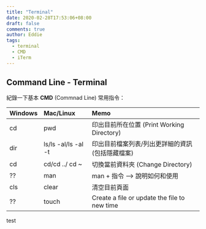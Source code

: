 ```yaml
---
title: "Terminal"
date: 2020-02-28T17:53:06+08:00
draft: false
comments: true
author: Eddie
tags:
  - terminal
  - CMD
  - iTerm
---
```


##  Command Line - Terminal 

紀錄一下基本 **CMD** (Commnad Line) 常用指令：

|Windows | Mac/Linux                   | Memo
|:------ | :-------------------------- |:-----------
|cd      | pwd                         | 印出目前所在位置 (Print Working Directory)
|dir     | ls/ls -al/ls -al -t         | 印出目前檔案列表/列出更詳細的資訊(包括隱藏檔案)
|cd      | cd/cd ../ cd ~              | 切換當前資料夾 (Change Directory)
|??      | man                         | man + 指令 --> 說明如何和使用
|cls     | clear                       | 清空目前頁面
|??      | touch                       | Create a file or update the file to new time
test
